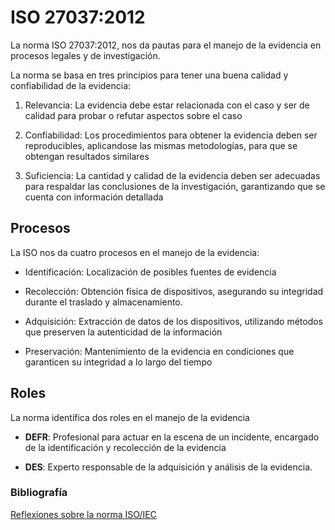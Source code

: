 # ISO 27037:2012

La norma ISO 27037:2012, nos da pautas para el manejo de la evidencia en procesos legales y de investigación.

La norma se basa en tres principios para tener una buena calidad y confiabilidad de la evidencia:

1. Relevancia: La evidencia debe estar relacionada con el caso y ser de calidad para probar o refutar aspectos sobre el caso

2. Confiabilidad: Los procedimientos para obtener la evidencia deben ser reproducibles, aplicandose las mismas metodologías, para que se obtengan resultados similares

3. Suficiencia: La cantidad y calidad de la evidencia deben ser adecuadas para respaldar las conclusiones de la investigación, garantizando que se cuenta con información detallada

## Procesos

La ISO nos da cuatro procesos en el manejo de la evidencia:

- Identificación: Localización de posibles fuentes de evidencia

- Recolección: Obtención física de dispositivos, asegurando su integridad durante el traslado y almacenamiento.​

- Adquisición: Extracción de datos de los dispositivos, utilizando métodos que preserven la autenticidad de la información

- Preservación: Mantenimiento de la evidencia en condiciones que garanticen su integridad a lo largo del tiempo

## Roles

La norma identifica dos roles en el manejo de la evidencia

- **DEFR**: Profesional para actuar en la escena de un incidente, encargado de la identificación y recolección de la evidencia

- **DES**: Experto responsable de la adquisición y análisis de la evidencia.

### Bibliografía

[Reflexiones sobre la norma ISO/IEC](https://insecurityit.blogspot.com/2013/09/reflexiones-sobre-la-norma-isoiec.html)
